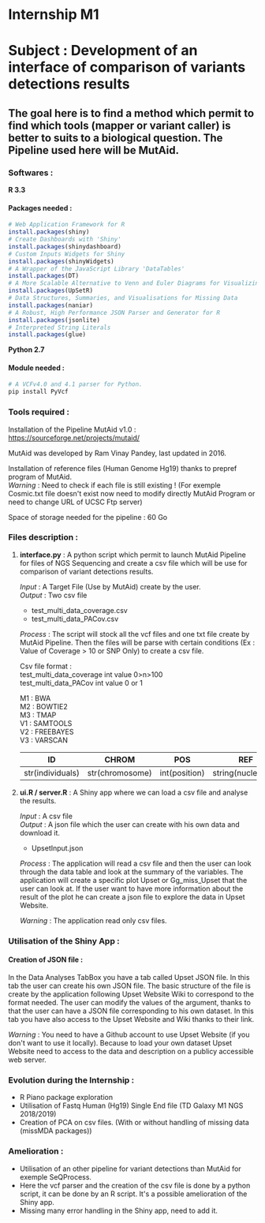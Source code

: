 # Internship M1
# Subject : Development of an interface of comparison of variants detections results

## The goal here is to find a method which permit to find which tools (mapper or variant caller) is better to suits to a biological question. The Pipeline used here will be MutAid. 

### **Softwares** : 
**R 3.3**
#### Packages needed : 
```R
# Web Application Framework for R
install.packages(shiny)
# Create Dashboards with 'Shiny'
install.packages(shinydashboard)
# Custom Inputs Widgets for Shiny
install.packages(shinyWidgets)
# A Wrapper of the JavaScript Library 'DataTables'
install.packages(DT)
# A More Scalable Alternative to Venn and Euler Diagrams for Visualizing Intersecting Sets
install.packages(UpSetR)
# Data Structures, Summaries, and Visualisations for Missing Data
install.packages(naniar)
# A Robust, High Performance JSON Parser and Generator for R
install.packages(jsonlite)
# Interpreted String Literals
install.packages(glue)
```
**Python 2.7**
#### Module needed : 
```python
# A VCFv4.0 and 4.1 parser for Python.
pip install PyVcf
```

### **Tools required** : 
Installation of the Pipeline MutAid v1.0 : https://sourceforge.net/projects/mutaid/

MutAid was developed by Ram Vinay Pandey, last updated in 2016.

Installation of reference files (Human Genome Hg19) thanks to prepref program of MutAid.  
_Warning_ : Need to check if each file is still existing ! 
(For exemple Cosmic.txt file doesn't exist now need to modify directly MutAid Program or need to change URL of UCSC Ftp server)

Space of storage needed for the pipeline : 60 Go


### **Files description** : 
1. **interface.py** : A python script which permit to launch MutAid Pipeline for files of NGS Sequencing and create a csv file which will be use for comparison of variant detections results. 

    _Input_ : A Target File (Use by MutAid) create by the user.   
    _Output_ : Two csv file 
    - test_multi_data_coverage.csv
    - test_multi_data_PACov.csv

    _Process_ : The script will stock all the vcf files and one txt file create by MutAid Pipeline. Then the files will be parse with certain conditions (Ex : Value of Coverage > 10 or SNP Only) to create a csv file.

    Csv file format :   
    test_multi_data_coverage int value 0>n>100  
    test_multi_data_PACov int value 0 or 1  

    M1 : BWA        
    M2 : BOWTIE2    
    M3 : TMAP   
    V1 : SAMTOOLS   
    V2 : FREEBAYES    
    V3 : VARSCAN

    |ID|CHROM|POS|REF|ALT|M1V1|M1V2|M1V3|M2V1|M2V2|M2V3|M3V1|M3V2|M3V3|
    |---|---|---|---|---|---|---|---|---|---|---|---|---|---|
    |str(individuals)|str(chromosome)|int(position)|string(nucleotide)|string(nucleotide)|int(value)|int(value)|int(value)|int(value)|int(value)|int(value)|int(value)|int(value)|int(value)|

2. **ui.R / server.R** : A Shiny app where we can load a csv file and analyse the results. 

    _Input_ : A csv file    
    _Output_ : A json file which the user can create with his own data and download it.
    - UpsetInput.json
    
    _Process_ : The application will read a csv file and then the user can look through the data table and look at the summary of the variables. The application will create a specific plot Upset or Gg_miss_Upset that the user can look at. If the user want to have more information about the result of the plot he can create a json file to explore the data in Upset Website. 

    _Warning_ : The application read only csv files. 

### **Utilisation of the Shiny App** :
#### Creation of JSON file : 
In the Data Analyses TabBox you have a tab called Upset JSON file. In this tab the user can create his own JSON file. The basic structure of the file is create by the application following Upset Website Wiki to correspond to the format needed. The user can modify the values of the argument, thanks to that the user can have a JSON file corresponding to his own dataset. In this tab you have also access to the Upset Website and Wiki thanks to their link. 

_Warning_ : You need to have a Github account to use Upset Website (if you don't want to use it locally). Because to load your own dataset Upset Website need to access to the data and description on a publicy accessible web server.



### **Evolution during the Internship** :
- R Piano package exploration
- Utilisation of Fastq Human (Hg19) Single End file (TD Galaxy M1 NGS 2018/2019)
- Creation of PCA on csv files. (With or without handling of missing data (missMDA packages))

### **Amelioration** : 
- Utilisation of an other pipeline for variant detections than MutAid for exemple SeQProcess.
- Here the vcf parser and the creation of the csv file is done by a python script, it can be done by an R script. It's a possible amelioration of the Shiny app. 
- Missing many error handling in the Shiny app, need to add it. 